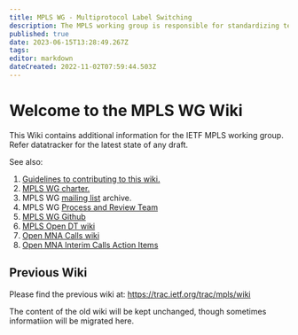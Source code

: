 ```yaml
---
title: MPLS WG - Multiprotocol Label Switching
description: The MPLS working group is responsible for standardizing technology for label switching and for the implementation of label-switched paths over packet based link-level technologies.
published: true
date: 2023-06-15T13:28:49.267Z
tags: 
editor: markdown
dateCreated: 2022-11-02T07:59:44.503Z
---
```


# Welcome to the MPLS WG Wiki
This Wiki contains additional information for the IETF MPLS working group. Refer datatracker for the latest state of any draft.

See also:
1. [Guidelines to contributing to this wiki.](https://wiki.ietf.org/en/home#contributing-to-this-wiki)
2. [MPLS WG charter.](https://datatracker.ietf.org/wg/mpls/charter)
3. MPLS WG [mailing list](https://mailarchive.ietf.org/arch/browse/mpls/) archive.
4. MPLS WG [Process and Review Team](https://trac.ietf.org/trac/rtg/wiki/MPLS-WorkingGroupReviewProcess)
5. [MPLS WG Github](https://github.com/ietf-wg-mpls)
6. [MPLS Open DT wiki](https://wiki.ietf.org/en/group/mpls/odt/main)
7. [Open MNA Calls wiki](https://wiki.ietf.org/group/mpls/omc)
8. [Open MNA Interim Calls Action Items](https://wiki.ietf.org/group/mpls/omc-ais)

## Previous Wiki
Please find the previous wiki at:
https://trac.ietf.org/trac/mpls/wiki

The content of the old wiki will be kept unchanged, though sometimes informatiion will be migrated here.